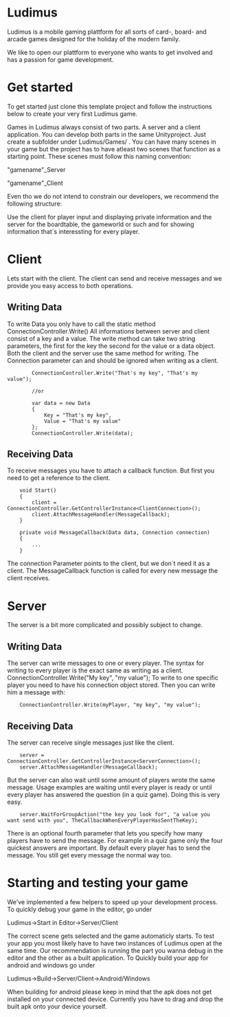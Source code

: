 # Ludimus

Ludimus is a mobile gaming plattform for all sorts of card-, board- and arcade games designed for the holiday of the modern family.

We like to open our plattform to everyone who wants to get involved and has a passion for game development.

# Get started
To get started just clone this template project and follow the instructions below to create your very first Ludimus game.

Games in Ludimus always consist of two parts. A server and a client application. You can develop both parts in the same Unityproject. Just create a subfolder under Ludimus/Games/ . You can have many scenes in your game but the project has to have atleast two scenes that function as a starting point.
These scenes must follow this naming convention:

"gamename"_Server

"gamename"_Client
 
Even tho we do not intend to constrain our developers, we recommend the following structure:
 
Use the client for player input and displaying private information and the server for the boardtable, the gameworld or such and for showing information that´s interessting for every player.


# Client

Lets start with the client. The client can send and receive messages and we provide you easy access to both operations.

## Writing Data
To write Data you only have to call the static method ConnectionController.Write()
All informations between server and client consist of a key and a value. The write method can take two string parameters, the first for the key the second for the value or a data object. Both the client and the server use the same method for writing. The Connection parameter can and should be ignored when writing as a client.

            ConnectionController.Write("That's my key", "That's my value");
            
            //or
            
            var data = new Data
            {
                Key = "That's my key",
                Value = "That's my value"
            };
            ConnectionController.Write(data);

## Receiving Data
To receive messages you have to attach a callback function. But first you need to get a reference to the client.

        void Start()
        {
            client = ConnectionController.GetControllerInstance<ClientConnection>();
            client.AttachMessageHandler(MessageCallback);
        }

        private void MessageCallback(Data data, Connection connection)
        {
            ...
        }
        
The connection Parameter points to the client, but we don´t need it as a client. The MessageCallback function is called for every new message the client receives.


# Server
The server is a bit more complicated and possibly subject to change.

## Writing Data
The server can write messages to one or every player. The syntax for writing to every player is the exact same as writing as a client.
        ConnectionController.Write("My key", "my value");
To write to one specific player you need to have his connection object stored. Then you can write him a message with:

        ConnectionController.Write(myPlayer, "my key", "my value");
        
## Receiving Data
The server can receive single messages just like the client.

        server = ConnectionController.GetControllerInstance<ServerConnection>();
        server.AttachMessageHandler(MessageCallback);
        
But the server can also wait until some amount of players wrote the same message. Usage examples are waiting until every player is ready or until every player has answered the question (in a quiz game).
Doing this is very easy.

        server.WaitForGroupAction("the key you look for", "a value you want send with you", TheCallbackWhenEveryPlayerHasSentTheKey);
        
There is an optional fourth parameter that lets you specify how many players have to send the message. For example in a quiz game only the four quickest answers are important. By default every player has to send the message. You still get every message the normal way too.



# Starting and testing your game
We've implemented a few helpers to speed up your development process. To quickly debug your game in the editor, go under

Ludimus->Start in Editor->Server/Client

The correct scene gets selected and the game automaticly starts. To test your app you most likely have to have two instances of Ludimus open at the same time. Our recommendation is running the part you wanna debug in the editor and the other as a built application. To Quickly build your app for android and windows go under

Ludimus->Build->Server/Client->Android/Windows

When building for android please keep in mind that the apk does not get installed on your connected device. Currently you have to drag and drop the built apk onto your device yourself.
